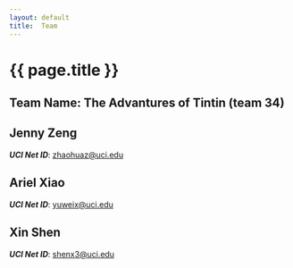 ```yaml
---
layout: default
title:  Team
---
```


# {{ page.title }}

## Team Name: The Advantures of Tintin (team 34)

## Jenny Zeng
***UCI Net ID***: zhaohuaz@uci.edu

## Ariel Xiao
***UCI Net ID***: yuweix@uci.edu

## Xin Shen
***UCI Net ID***: shenx3@uci.edu

